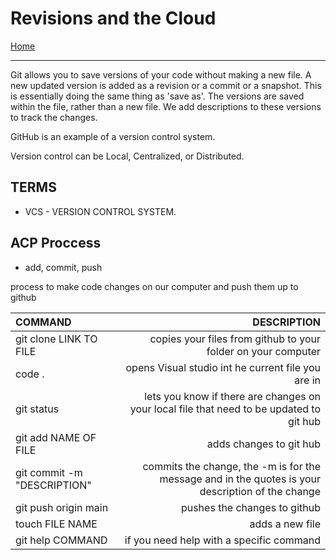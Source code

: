 # Revisions and the Cloud

[Home](README.md)

---

Git allows you to save versions of your code without making a new file.  A new updated version is added as a revision or a commit or a snapshot.  This is essentially doing the same thing as 'save as'.  The versions are saved within the file, rather than a new file.  We add descriptions to these versions to track the changes.

GitHub is an example of a version control system.  

Version control can be Local, Centralized, or Distributed.

## TERMS
- VCS - VERSION CONTROL SYSTEM.  


## ACP Proccess 
- add, commit, push
	
process to make code changes on our computer and push them up to github

|**COMMAND**|**DESCRIPTION**|
|:---|---:|
|git clone LINK TO FILE|copies your files from github to your folder on your computer|
|code .|opens Visual studio int he current file you are in|
|git status|lets you know if there are changes on your local file that need to be updated to git hub|
|git add NAME OF FILE|adds changes to git hub|
|git commit -m "DESCRIPTION"|commits the change, the -m is for the message and in the quotes is your description of the change|
|git push origin main|pushes the changes to github|
|touch FILE NAME|adds a new file|
|git help COMMAND|if you need help with a specific command|
